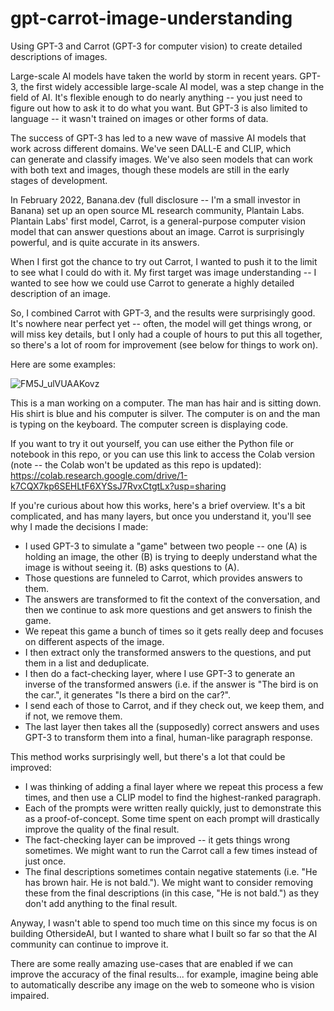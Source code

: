 # gpt-carrot-image-understanding
Using GPT-3 and Carrot (GPT-3 for computer vision) to create detailed descriptions of images.

Large-scale AI models have taken the world by storm in recent years. GPT-3, the first widely accessible large-scale AI model, was a step change in the field of AI. It's flexible enough to do nearly anything -- you just need to figure out how to ask it to do what you want. But GPT-3 is also limited to language -- it wasn't trained on images or other forms of data.

The success of GPT-3 has led to a new wave of massive AI models that work across different domains. We've seen DALL-E and CLIP, which can generate and classify images. We've also seen models that can work with both text and images, though these models are still in the early stages of development.

In February 2022, Banana.dev (full disclosure -- I'm a small investor in Banana) set up an open source ML research community, Plantain Labs. Plantain Labs' first model, Carrot, is a general-purpose computer vision model that can answer questions about an image. Carrot is surprisingly powerful, and is quite accurate in its answers.

When I first got the chance to try out Carrot, I wanted to push it to the limit to see what I could do with it. My first target was image understanding -- I wanted to see how we could use Carrot to generate a highly detailed description of an image.

So, I combined Carrot with GPT-3, and the results were surprisingly good. It's nowhere near perfect yet -- often, the model will get things wrong, or will miss key details, but I only had a couple of hours to put this all together, so there's a lot of room for improvement (see below for things to work on).

Here are some examples:

![FM5J_ulVUAAKovz](https://user-images.githubusercontent.com/41550495/156906534-97242518-a645-4e57-8c2d-a9e34876a3e2.png)

This is a man working on a computer. The man has hair and is sitting down. His shirt is blue and his computer is silver. The computer is on and the man is typing on the keyboard. The computer screen is displaying code.


If you want to try it out yourself, you can use either the Python file or notebook in this repo, or you can use this link to access the Colab version (note -- the Colab won't be updated as this repo is updated): https://colab.research.google.com/drive/1-k7CQX7kp6SEHLtF6XYSsJ7RvxCtgtLx?usp=sharing

If you're curious about how this works, here's a brief overview. It's a bit complicated, and has many layers, but once you understand it, you'll see why I made the decisions I made:
- I used GPT-3 to simulate a "game" between two people -- one (A) is holding an image, the other (B) is trying to deeply understand what the image is without seeing it. (B) asks questions to (A). 
- Those questions are funneled to Carrot, which provides answers to them.
- The answers are transformed to fit the context of the conversation, and then we continue to ask more questions and get answers to finish the game.
- We repeat this game a bunch of times so it gets really deep and focuses on different aspects of the image.
- I then extract only the transformed answers to the questions, and put them in a list and deduplicate.
- I then do a fact-checking layer, where I use GPT-3 to generate an inverse of the transformed answers (i.e. if the answer is "The bird is on the car.", it generates "Is there a bird on the car?".
- I send each of those to Carrot, and if they check out, we keep them, and if not, we remove them.
- The last layer then takes all the (supposedly) correct answers and uses GPT-3 to transform them into a final, human-like paragraph response.

This method works surprisingly well, but there's a lot that could be improved:
- I was thinking of adding a final layer where we repeat this process a few times, and then use a CLIP model to find the highest-ranked paragraph.
- Each of the prompts were written really quickly, just to demonstrate this as a proof-of-concept. Some time spent on each prompt will drastically improve the quality of the final result.
- The fact-checking layer can be improved -- it gets things wrong sometimes. We might want to run the Carrot call a few times instead of just once.
- The final descriptions sometimes contain negative statements (i.e. "He has brown hair. He is not bald."). We might want to consider removing these from the final descriptions (in this case, "He is not bald.") as they don't add anything to the final result.

Anyway, I wasn't able to spend too much time on this since my focus is on building OthersideAI, but I wanted to share what I built so far so that the AI community can continue to improve it. 
  
There are some really amazing use-cases that are enabled if we can improve the accuracy of the final results... for example, imagine being able to automatically describe any image on the web to someone who is vision impaired.

